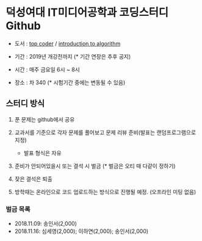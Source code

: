 # 덕성여대 IT미디어공학과 코딩스터디 Github

* 도서 : [top coder](https://www.aladin.co.kr/shop/wproduct.aspx?ItemId=32516914) / [introduction to algorithm](https://labs.xjtudlc.com/labs/wldmt/reading%20list/books/Algorithms%20and%20optimization/Introduction%20to%20Algorithms.pdf)

* 기간 : 2019년 개강전까지 (* 기간 연장은 추후 공지)

* 시간 : 매주 금요일 6시 ~ 8시

* 장소 : 차 340 (* 시험기간 중에는 변동될 수 있음)

## 스터디 방식 

1. 푼 문제는 github에서 공유

2. 교과서를 기준으로 각자 문제를 풀어보고 문제 리뷰 준비(발표는 랜덤프로그램으로 지정)
   * 발표 형식은 자유

3. 준비가 안되어있을시 또는 결석 시 벌금 (* 벌금은 오티 때 다같이 정하기)

4. 잦은 결석은 퇴출

5. 방학때는 온라인으로 코드 업로드하는 방식으로 진행될 예정. (오프라인 미팅 없음)

### 벌금 목록 ###

+ 2018.11.09: 송인서(2,000)
+ 2018.11.16: 심세영(2,000); 이하연(2,000); 송인서(2,000)
